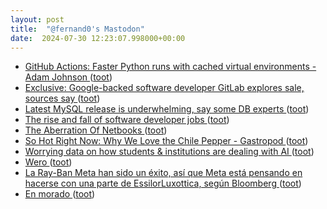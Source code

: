 ```yaml
---
layout: post
title:  "@fernand0's Mastodon"
date:  2024-07-30 12:23:07.998000+00:00
---
```

*  [GitHub Actions: Faster Python runs with cached virtual environments - Adam Johnson ](https://adamj.eu/tech/2023/11/02/github-actions-faster-python-virtual-environments) ([toot](https://mastodon.social/@fernand0/112875417632231259))
*  [Exclusive: Google-backed software developer GitLab explores sale, sources say   ](https://www.reuters.com/markets/deals/google-backed-software-developer-gitlab-explores-sale-sources-say-2024-07-17/) ([toot](https://mastodon.social/@fernand0/112875205730225998))
*  [Latest MySQL release is underwhelming, say some DB experts ](https://www.theregister.com/2024/07/16/mysql_9_underwhelms_community) ([toot](https://mastodon.social/@fernand0/112874910973156233))
*  [The rise and fall of software developer jobs ](https://www.axios.com/2024/07/18/rise-and-fall-of-software-developer-job) ([toot](https://mastodon.social/@fernand0/112874779007041463))
*  [The Aberration Of Netbooks ](https://atthis.link/blog/2024/10900.htm) ([toot](https://mastodon.social/@fernand0/112874580801823060))
*  [So Hot Right Now: Why We Love the Chile Pepper - Gastropod ](https://gastropod.com/so-hot-right-now-why-we-love-the-chile-pepper) ([toot](https://mastodon.social/@fernand0/112874171797547682))
*  [Worrying data on how students & institutions are dealing with AI ](https://donaldclarkplanb.blogspot.com/2024/07/worrying-data-on-how-students.htm) ([toot](https://mastodon.social/@fernand0/112873639785988368))
*  [Wero ](https://wero-wallet.eu/abou) ([toot](https://mastodon.social/@fernand0/112872863996142263))
*  [La Ray-Ban Meta han sido un éxito, así que Meta está pensando en hacerse con una parte de EssilorLuxottica, según Bloomberg ](https://www.xataka.com/empresas-y-economia/ray-ban-meta-han-sido-exito-asi-que-meta-esta-pensando-hacerse-parte-essilorluxottica-bloomber) ([toot](https://mastodon.social/@fernand0/112871113708416724))
*  [En morado ](https://avecesunafoto.wordpress.com/2024/07/29/en-morado) ([toot](https://mastodon.social/@fernand0/112871022790098277))
